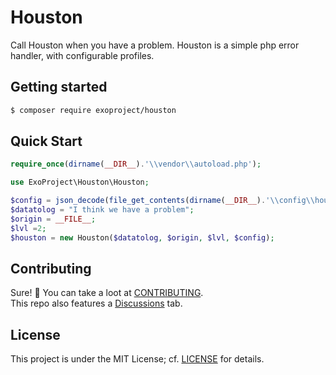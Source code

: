 # Houston
Call Houston when you have a problem. Houston is a simple php error handler, with configurable profiles.

## Getting started

````bash
$ composer require exoproject/houston
````

## Quick Start

````php
require_once(dirname(__DIR__).'\\vendor\\autoload.php');

use ExoProject\Houston\Houston;

$config = json_decode(file_get_contents(dirname(__DIR__).'\\config\\houston.json'), true);
$datatolog = "I think we have a problem";
$origin = __FILE__;
$lvl =2;
$houston = new Houston($datatolog, $origin, $lvl, $config);
````

## Contributing

Sure! :raised_hands:
You can take a loot at [CONTRIBUTING](CONTRIBUTING.md).  
This repo also features a [Discussions](https://github.com/I-is-as-I-does/Houston/discussions) tab.

## License

This project is under the MIT License; cf. [LICENSE](LICENSE) for details.